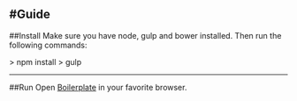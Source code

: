 #Guide
---

##Install
Make sure you have node, gulp and bower installed. Then run the following commands:

\> npm install
\> gulp

---
##Run
Open [Boilerplate](http://localhost:8050/) in your favorite browser.
